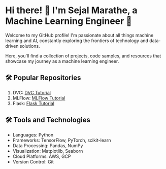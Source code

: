 <!DOCTYPE html>
<html>
<body>
  <h1>Hi there! 👋 I'm Sejal Marathe, a Machine Learning Engineer 🤖</h1>
  <p>Welcome to my GitHub profile! I'm passionate about all things machine learning and AI, constantly exploring the frontiers of technology and data-driven solutions.</p>
  <p>Here, you'll find a collection of projects, code samples, and resources that showcase my journey as a machine learning engineer.</p>
  <h2>🛠️ Popular Repositories</h2>
  <ol>
    <li>DVC:  <a href="https://](https://github.com/SejalMarathe/Exploratory-Data-Analysis---EDA">DVC Tutorial</a> </li>
    <li>MLFlow: <a href="https://github.com/stars/ShubhPatil95/lists/mlflow">MLFlow Tutorial</a> </li>
    <li>Flask: <a href="https://github.com/ShubhPatil95/Flask_Outputs_Methods">Flask Tutorial</a> </li>
  </ol>
  
  <h2>🛠️ Tools and Technologies</h2>
  <ul>
    <li>Languages: Python</li>
    <li>Frameworks: TensorFlow, PyTorch, scikit-learn</li>
    <li>Data Processing: Pandas, NumPy</li>
    <li>Visualization: Matplotlib, Seaborn</li>
    <li>Cloud Platforms: AWS, GCP</li>
    <li>Version Control: Git</li>
  </ul>
</body>
</html>
